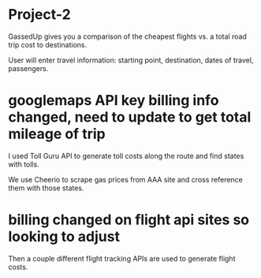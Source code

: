 # Project-2

GassedUp gives you a comparison of the cheapest flights vs. a total road trip cost to destinations.

User will enter travel information: starting point, destination, dates of travel, passengers. 

# googlemaps API key billing info changed, need to update to get total mileage of trip
I used Toll Guru API to generate toll costs along the route and find states with tolls. 

We use Cheerio to scrape gas prices from AAA site and cross reference them with those states. 

# billing changed on flight api sites so looking to adjust
Then a couple different flight tracking APIs are used to generate flight costs. 
